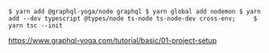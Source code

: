 `
$ yarn add @graphql-yoga/node graphql
$ yarn global add nodemon
$ yarn add --dev typescript @types/node ts-node ts-node-dev cross-env;    
$ yarn tsc --init
`

https://www.graphql-yoga.com/tutorial/basic/01-project-setup